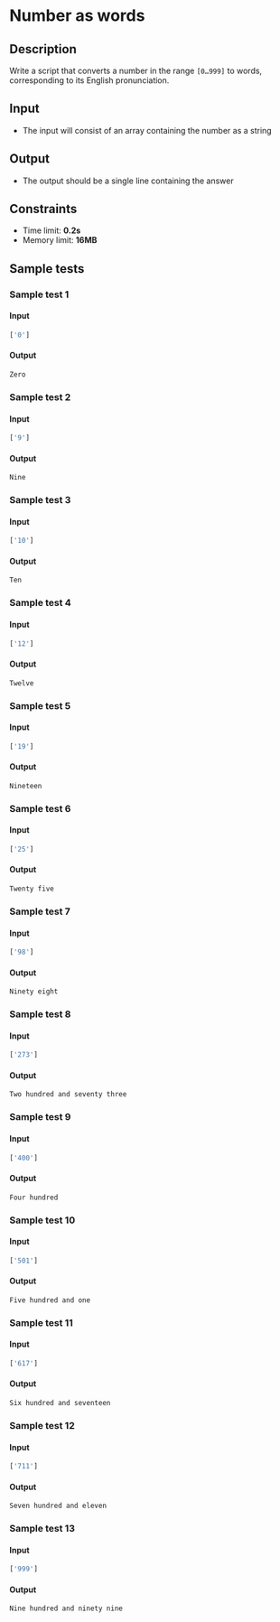 # Number as words

## Description
Write a script that converts a number in the range `[0…999]` to words, corresponding to its English pronunciation.

## Input
- The input will consist of an array containing the number as a string

## Output
- The output should be a single line containing the answer

## Constraints
- Time limit: **0.2s**
- Memory limit: **16MB**

## Sample tests

### Sample test 1

#### Input
```js
['0']
```

#### Output
```
Zero 
```

### Sample test 2

#### Input
```js
['9']
```

#### Output
```
Nine 
```

### Sample test 3

#### Input
```js
['10']
```

#### Output
```
Ten 
```

### Sample test 4

#### Input
```js
['12']
```

#### Output
```
Twelve 
```

### Sample test 5

#### Input
```js
['19']
```

#### Output
```
Nineteen 
```

### Sample test 6

#### Input
```js
['25']
```

#### Output
```
Twenty five 
```

### Sample test 7

#### Input
```js
['98']
```

#### Output
```
Ninety eight 
```

### Sample test 8

#### Input
```js
['273']
```

#### Output
```
Two hundred and seventy three 
```

### Sample test 9

#### Input
```js
['400']
```

#### Output
```
Four hundred 
```

### Sample test 10

#### Input
```js
['501']
```

#### Output
```
Five hundred and one 
```

### Sample test 11

#### Input
```js
['617']
```

#### Output
```
Six hundred and seventeen 
```

### Sample test 12

#### Input
```js
['711']
```

#### Output
```
Seven hundred and eleven 
```

### Sample test 13

#### Input
```js
['999']
```

#### Output
```
Nine hundred and ninety nine
```